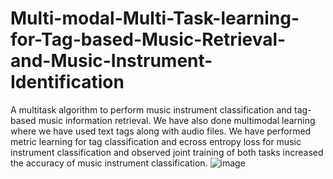 # Multi-modal-Multi-Task-learning-for-Tag-based-Music-Retrieval-and-Music-Instrument-Identification
A multitask algorithm to perform music instrument classification and tag-based music information retrieval. We have also done multimodal learning where we have used text tags along with audio files. We have performed metric learning for tag classification and ecross entropy loss for music instrument classification and observed joint training of both tasks increased the accuracy of music instrument classification. 
![image](https://user-images.githubusercontent.com/8533649/169672623-f07e6b34-7b26-46f1-8bdb-a9eb873cf3fb.png)


